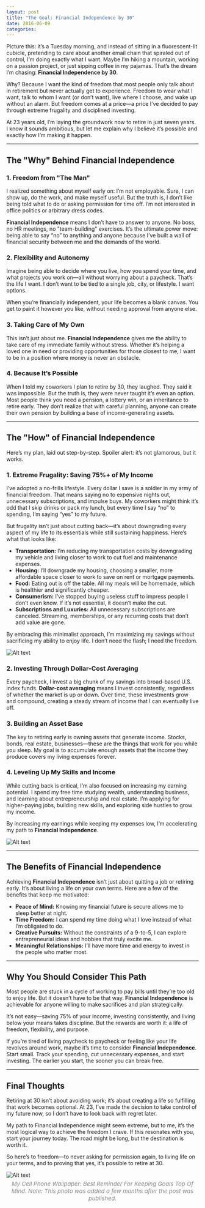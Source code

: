 ```yaml
---
layout: post
title: "The Goal: Financial Independence by 30"
date: 2016-06-09
categories: 
---
```


Picture this: it’s a Tuesday morning, and instead of sitting in a fluorescent-lit cubicle, pretending to care about another email chain that spiraled out of control, I’m doing exactly what I want. Maybe I’m hiking a mountain, working on a passion project, or just sipping coffee in my pajamas. That’s the dream I’m chasing: **Financial Independence by 30**.

Why? Because I want the kind of freedom that most people only talk about in retirement but never actually get to experience. Freedom to wear what I want, talk to whom I want (or don’t want), live where I choose, and wake up without an alarm. But freedom comes at a price—a price I’ve decided to pay through extreme frugality and disciplined investing.

At 23 years old, I’m laying the groundwork now to retire in just seven years. I know it sounds ambitious, but let me explain why I believe it’s possible and exactly how I’m making it happen.

---

## **The "Why" Behind Financial Independence**

### 1. **Freedom from "The Man"**
I realized something about myself early on: I’m not employable. Sure, I can show up, do the work, and make myself useful. But the truth is, I don’t like being told what to do or asking permission for time off. I’m not interested in office politics or arbitrary dress codes.

**Financial Independence** means I don’t have to answer to anyone. No boss, no HR meetings, no "team-building" exercises. It’s the ultimate power move: being able to say “no” to anything and anyone because I’ve built a wall of financial security between me and the demands of the world.

### 2. **Flexibility and Autonomy**
Imagine being able to decide where you live, how you spend your time, and what projects you work on—all without worrying about a paycheck. That’s the life I want. I don’t want to be tied to a single job, city, or lifestyle. I want options.

When you’re financially independent, your life becomes a blank canvas. You get to paint it however you like, without needing approval from anyone else.

### 3. **Taking Care of My Own**
This isn’t just about me. **Financial Independence** gives me the ability to take care of my immediate family without stress. Whether it’s helping a loved one in need or providing opportunities for those closest to me, I want to be in a position where money is never an obstacle.

### 4. **Because It’s Possible**
When I told my coworkers I plan to retire by 30, they laughed. They said it was impossible. But the truth is, they were never taught it’s even an option. Most people think you need a pension, a lottery win, or an inheritance to retire early. They don’t realize that with careful planning, anyone can create their own pension by building a base of income-generating assets.

---

## **The "How" of Financial Independence**

Here’s my plan, laid out step-by-step. Spoiler alert: it’s not glamorous, but it works.

### 1. **Extreme Frugality: Saving 75%+ of My Income**
I’ve adopted a no-frills lifestyle. Every dollar I save is a soldier in my army of financial freedom. That means saying no to expensive nights out, unnecessary subscriptions, and impulse buys. My coworkers might think it’s odd that I skip drinks or pack my lunch, but every time I say “no” to spending, I’m saying “yes” to my future.

But frugality isn’t just about cutting back—it’s about downgrading every aspect of my life to its essentials while still sustaining happiness. Here’s what that looks like:

- **Transportation:** I’m reducing my transportation costs by downgrading my vehicle and living closer to work to cut fuel and maintenance expenses.
- **Housing:** I’ll downgrade my housing, choosing a smaller, more affordable space closer to work to save on rent or mortgage payments.
- **Food:** Eating out is off the table. All my meals will be homemade, which is healthier and significantly cheaper.
- **Consumerism:** I’ve stopped buying useless stuff to impress people I don’t even know. If it’s not essential, it doesn’t make the cut.
- **Subscriptions and Luxuries:** All unnecessary subscriptions are canceled. Streaming, memberships, or any recurring costs that don’t add value are gone.

By embracing this minimalist approach, I’m maximizing my savings without sacrificing my ability to enjoy life. I don’t need the flash; I need the freedom.

![Alt text](/assets/images/fi.jpeg)

### 2. **Investing Through Dollar-Cost Averaging**
Every paycheck, I invest a big chunk of my savings into broad-based U.S. index funds. **Dollar-cost averaging** means I invest consistently, regardless of whether the market is up or down. Over time, these investments grow and compound, creating a steady stream of income that I can eventually live off.

### 3. **Building an Asset Base**
The key to retiring early is owning assets that generate income. Stocks, bonds, real estate, businesses—these are the things that work for you while you sleep. My goal is to accumulate enough assets that the income they produce covers my living expenses forever.

### 4. **Leveling Up My Skills and Income**
While cutting back is critical, I’m also focused on increasing my earning potential. I spend my free time studying wealth, understanding business, and learning about entrepreneurship and real estate. I’m applying for higher-paying jobs, building new skills, and exploring side hustles to grow my income.

By increasing my earnings while keeping my expenses low, I’m accelerating my path to **Financial Independence**.

![Alt text](/assets/images/fi2.jpeg)

---

## **The Benefits of Financial Independence**

Achieving **Financial Independence** isn’t just about quitting a job or retiring early. It’s about living a life on your own terms. Here are a few of the benefits that keep me motivated:

- **Peace of Mind:** Knowing my financial future is secure allows me to sleep better at night.
- **Time Freedom:** I can spend my time doing what I love instead of what I’m obligated to do.
- **Creative Pursuits:** Without the constraints of a 9-to-5, I can explore entrepreneurial ideas and hobbies that truly excite me.
- **Meaningful Relationships:** I’ll have more time and energy to invest in the people who matter most.

---

## **Why You Should Consider This Path**

Most people are stuck in a cycle of working to pay bills until they’re too old to enjoy life. But it doesn’t have to be that way. **Financial Independence** is achievable for anyone willing to make sacrifices and plan strategically.

It’s not easy—saving 75% of your income, investing consistently, and living below your means takes discipline. But the rewards are worth it: a life of freedom, flexibility, and purpose.

If you’re tired of living paycheck to paycheck or feeling like your life revolves around work, maybe it’s time to consider **Financial Independence**. Start small. Track your spending, cut unnecessary expenses, and start investing. The earlier you start, the sooner you can break free.

---

## **Final Thoughts**

Retiring at 30 isn’t about avoiding work; it’s about creating a life so fulfilling that work becomes optional. At 23, I’ve made the decision to take control of my future now, so I don’t have to look back with regret later.

My path to Financial Independence might seem extreme, but to me, it’s the most logical way to achieve the freedom I crave. If this resonates with you, start your journey today. The road might be long, but the destination is worth it.

So here’s to freedom—to never asking for permission again, to living life on your terms, and to proving that yes, it’s possible to retire at 30.

![Alt text](/assets/images/goals.jpeg)
<span style="display: block; text-align: center; font-size: 15px; color: #888; margin-top: 5px; font-style: italic;">My Cell Phone Wallpaper: Best Reminder For Keeping Goals Top Of Mind. Note: This photo was added a few months after the post was published.</span>
